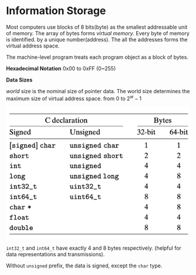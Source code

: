# Information Storage

Most computers use blocks of 8 bits(byte) as the smallest addressable unit of memory. The array of bytes forms *virtual memory*. Every byte of memory is identified. by a unique number(address). The all the addresses forms the virtual address space.

The machine-level program treats each program object as a block of bytes. 

**Hexadecimal Notation** 0x00 to 0xFF (0~255)

**Data Sizes**

*world* size is the nominal size of pointer data. The world size determines the maximum size of virtual address space. from 0 to $2^w - 1$ 

![Typical size in bytes](https://raw.githubusercontent.com/lih627/MyPicGo/master/imgs/20211009224215.png)

`int32_t` and `int64_t` have exactly 4 and 8 bytes respectively. (helpful for data representations and transmissions).

Without `unsigned` prefix, the data is signed, except the `char` type.
